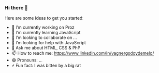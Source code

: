 ### Hi there 👋



Here are some ideas to get you started:

- 🔭 I’m currently working on Proz
- 🌱 I’m currently learning JavaScript
- 👯 I’m looking to collaborate on ...
- 🤔 I’m looking for help with JavaScript
- 💬 Ask me about HTML, CSS & PhP
- 📫 How to reach me: https://www.linkedin.com/in/vagnergodoydemelo/
- 😄 Pronouns: ...
- ⚡ Fun fact: I was bitten by a big rat

